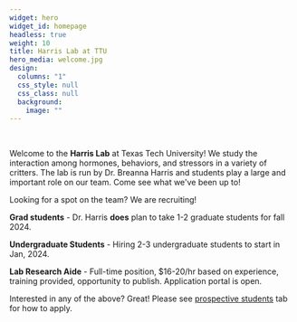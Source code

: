 ```yaml
---
widget: hero
widget_id: homepage
headless: true
weight: 10
title: Harris Lab at TTU
hero_media: welcome.jpg
design:
  columns: "1"
  css_style: null
  css_class: null
  background:
    image: ""
---
```


<br>

Welcome to the **Harris Lab** at Texas Tech University! We study the interaction among hormones, behaviors, and stressors in a variety of critters. The lab is run by Dr. Breanna Harris and students play a large and important role on our team. Come see what we've been up to!

Looking for a spot on the team? We are recruiting! 

**Grad students** - Dr. Harris **does** plan to take 1-2 graduate students for fall 2024. 

**Undergraduate Students** - Hiring 2-3 undergraduate students to start in Jan, 2024.

**Lab Research Aide** - Full-time position, $16-20/hr based on experience, training provided, opportunity to publish. Application portal is open. 

Interested in any of the above? Great!  Please see [prospective students](/ProspectiveStudents) tab for how to apply.

